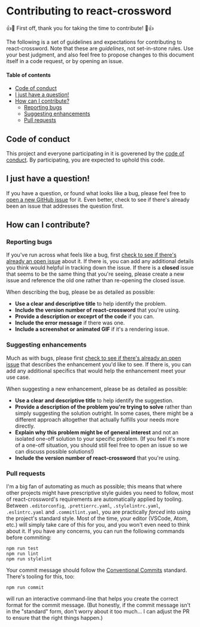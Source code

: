 # Contributing to react-crossword

:+1::tada: First off, thank you for taking the time to contribute! :tada::+1:

The following is a set of guidelines and expectations for contributing to react-crossword. Note that these are _guidelines_, not set-in-stone rules. Use your best judgment, and also feel free to propose changes to this document itself in a code request, or by opening an issue.

#### Table of contents

<!-- TOC depthfrom:2 depthto:3 orderedlist:false updateonsave:true -->

- [Code of conduct](#code-of-conduct)
- [I just have a question!](#i-just-have-a-question)
- [How can I contribute?](#how-can-i-contribute)
  - [Reporting bugs](#reporting-bugs)
  - [Suggesting enhancements](#suggesting-enhancements)
  - [Pull requests](#pull-requests)

<!-- /TOC -->

## Code of conduct

This project and everyone participating in it is goverened by the [code of conduct](./CODE_OF_CONDUCT.md). By participating, you are expected to uphold this code.

## I just have a question!

If you have a question, or found what looks like a bug, please feel free to [open a new GitHub issue](https://github.com/JaredReisinger/react-crossword/issues?q=is%3Aissue) for it. Even better, check to see if there's already been an issue that addresses the question first.

## How can I contribute?

### Reporting bugs

If you've run across what feels like a bug, first [check to see if there's already an open issue](https://github.com/JaredReisinger/react-crossword/issues) about it. If there is, you can add any additional details you think would helpful in tracking down the issue. If there is a **closed** issue that seems to be the same thing that you're seeing, please create a new issue and reference the old one rather than re-opening the closed issue.

When describing the bug, please be as detailed as possible:

- **Use a clear and descriptive title** to help identify the problem.
- **Include the version number of react-crossword** that you're using.
- **Provide a description or exceprt of the code** if you can.
- **Include the error message** if there was one.
- **Include a screenshot or animated GIF** if it's a rendering issue.

### Suggesting enhancements

Much as with bugs, please first [check to see if there's already an open issue](https://github.com/JaredReisinger/react-crossword/issues) that describes the enhancement you'd like to see. If there is, you can add any additional specifics that would help the enhancement meet your use case.

When suggesting a new enhancement, please be as detailed as possible:

- **Use a clear and descriptive title** to help identify the suggestion.
- **Provide a description of the problem you're trying to solve** rather than simply suggesting the solution outright. In some cases, there might be a different approach altogether that actually fulfills your needs more directly.
- **Explain why this problem might be of general interest** and not an isolated one-off solution to your specific problem. (If you feel it's more of a one-off situation, you should still feel free to open an issue so we can discuss possible solutions!)
- **Include the version number of react-crossword** that you're using.

### Pull requests

I'm a big fan of automating as much as possible; this means that where other projects might have prescriptive style guides you need to follow, most of react-crossword's requirements are automatically applied by tooling. Between `.editorconfig`, `.prettierrc.yaml`, `.stylelintrc.yaml`, `.eslintrc.yaml` and `.commitlint.yaml`, you are practically _forced_ into using the project's standard style. Most of the time, your editor (VSCode, Atom, etc.) will simply take care of this for you, and you won't even need to think about it. If you have any concerns, you can run the following commands before commiting:

```shell
npm run test
npm run lint
npm run stylelint
```

Your commit message should follow the [Conventional Commits](https://www.conventionalcommits.org) standard. There's tooling for this, too:

```shell
npm run commit
```

will run an interactive command-line that helps you create the correct format for the commit message. (But honestly, if the commit message isn't in the "standard" form, don't worry about it too much... I can adjust the PR to ensure that the right things happen.)
